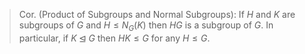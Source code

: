 > Cor. (Product of Subgroups and Normal Subgroups): If $H$ and $K$ are subgroups of $G$ and $H \leq N_{G}(K)$ then $HG$ is a subgroup of $G$. In particular, if $K \unlhd G$ then $HK \leq G$ for any $H \leq G$. 